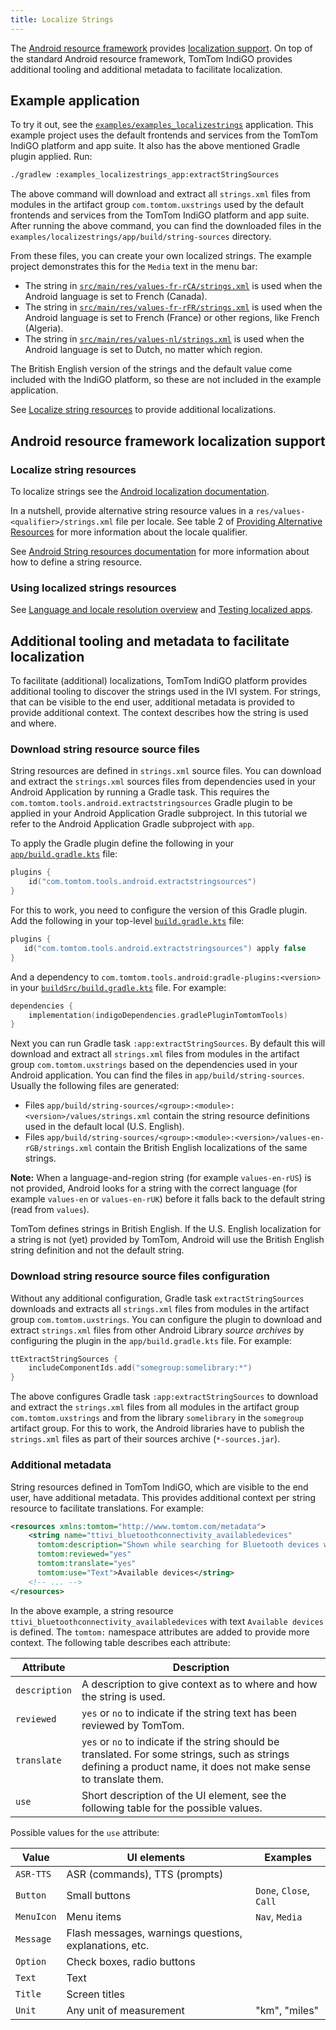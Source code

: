 ```yaml
---
title: Localize Strings
---
```


The [Android resource framework](https://developer.android.com/guide/topics/resources/providing-resources)
provides [localization support](https://developer.android.com/guide/topics/resources/localization).
On top of the standard Android resource framework, TomTom IndiGO provides additional tooling and
additional metadata to facilitate localization.

## Example application

To try it out, see the
[`examples/examples_localizestrings`](https://github.com/tomtom-international/tomtom-indigo-sdk-examples/tree/main/examples/localizestrings)
application. This example project uses the default frontends and services from the TomTom IndiGO
platform and app suite. It also has the above mentioned Gradle plugin applied. Run:

```cmd
./gradlew :examples_localizestrings_app:extractStringSources
```

The above command will download and extract all `strings.xml` files from modules in the artifact
group `com.tomtom.uxstrings` used by the default frontends and services from the TomTom IndiGO
platform and app suite. After running the above command, you can find the downloaded files in the
`examples/localizestrings/app/build/string-sources` directory.

From these files, you can create your own localized strings. The example project demonstrates this
for the `Media` text in the menu bar:

- The string in
  [`src/main/res/values-fr-rCA/strings.xml`](https://github.com/tomtom-international/tomtom-indigo-sdk-examples/tree/main/examples/localizestrings/app/src/main/res/values-fr-rCA/strings.xml#L3)
  is used when the Android language is set to French (Canada).
- The string in
  [`src/main/res/values-fr-rFR/strings.xml`](https://github.com/tomtom-international/tomtom-indigo-sdk-examples/tree/main/examples/localizestrings/app/src/main/res/values-fr-rFR/strings.xml#L3)
  is used when the Android language is set to French (France) or other regions, like French (Algeria).
- The string in
  [`src/main/res/values-nl/strings.xml`](https://github.com/tomtom-international/tomtom-indigo-sdk-examples/tree/main/examples/localizestrings/app/src/main/res/values-nl/strings.xml#L3)
  is used when the Android language is set to Dutch, no matter which region.

The British English version of the strings and the default value come included with the IndiGO
platform, so these are not included in the example application.

See [Localize string resources](#localize-string-resources) to provide additional localizations.

## Android resource framework localization support

### Localize string resources

To localize strings see the
[Android localization documentation](https://developer.android.com/guide/topics/resources/localization).

In a nutshell, provide alternative string resource values in a `res/values-<qualifier>/strings.xml`
file per locale. See table 2 of [Providing Alternative Resources](https://developer.android.com/guide/topics/resources/providing-resources#AlternativeResources])
for more information about the locale qualifier.

See [Android String resources documentation](https://developer.android.com/guide/topics/resources/string-resource)
for more information about how to define a string resource.

### Using localized strings resources

See [Language and locale resolution overview](https://developer.android.com/guide/topics/resources/multilingual-support)
and [Testing localized apps](https://developer.android.com/guide/topics/resources/localization#testing).

## Additional tooling and metadata to facilitate localization

To facilitate (additional) localizations, TomTom IndiGO platform provides additional tooling
to discover the strings used in the IVI system. For strings, that can be visible to the end user,
additional metadata is provided to provide additional context. The context describes how the string
is used and where.

### Download string resource source files

String resources are defined in `strings.xml` source files. You can download and extract the
`strings.xml` sources files from dependencies used in your Android Application by running a Gradle
task. This requires the `com.tomtom.tools.android.extractstringsources` Gradle plugin to be applied
in your Android Application Gradle subproject. In this tutorial we refer to the Android Application
Gradle subproject with `app`.

To apply the Gradle plugin define the following in your
[`app/build.gradle.kts`](https://github.com/tomtom-international/tomtom-indigo-sdk-examples/blob/main/examples/localizestrings/app/build.gradle.kts#L16)
file:

```kotlin
plugins {
    id("com.tomtom.tools.android.extractstringsources")
}
```

For this to work, you need to configure the version of this Gradle plugin. Add the following in
your top-level
[`build.gradle.kts`](https://github.com/tomtom-international/tomtom-indigo-sdk-examples/blob/main/build.gradle.kts#L43)
file:

```kotlin
plugins {
   id("com.tomtom.tools.android.extractstringsources") apply false
}
```

And a dependency to `com.tomtom.tools.android:gradle-plugins:<version>` in your
[`buildSrc/build.gradle.kts`](https://github.com/tomtom-international/tomtom-indigo-sdk-examples/blob/main/buildSrc/build.gradle.kts#L29)
file. For example:

```kotlin
dependencies {
    implementation(indigoDependencies.gradlePluginTomtomTools)
}
```

Next you can run Gradle task `:app:extractStringSources`. By default this will download and extract
all `strings.xml` files from modules in the artifact group `com.tomtom.uxstrings` based on the
dependencies used in your Android application. You can find the files in `app/build/string-sources`.
Usually the following files are generated:

- Files `app/build/string-sources/<group>:<module>:<version>/values/strings.xml` contain the string
  resource definitions used in the default local (U.S. English).
- Files `app/build/string-sources/<group>:<module>:<version>/values-en-rGB/strings.xml` contain the
British English localizations of the same strings.

__Note:__ When a language-and-region string (for example `values-en-rUS`) is not provided, Android
looks for a string with the correct language (for example `values-en` or `values-en-rUK`) before it
falls back to the default string (read from `values`).

TomTom defines strings in British English. If the U.S. English localization for a string is not
(yet) provided by TomTom, Android will use the British English string definition and not the default
string.

### Download string resource source files configuration

Without any additional configuration, Gradle task `extractStringSources` downloads and extracts
all `strings.xml` files from modules in the artifact group `com.tomtom.uxstrings`. You can configure
the plugin to download and extract `strings.xml` files from other Android Library _source archives_
by configuring the plugin in the `app/build.gradle.kts` file. For example:

```kotlin
ttExtractStringSources {
    includeComponentIds.add("somegroup:somelibrary:*")
}
```

The above configures Gradle task `:app:extractStringSources` to download and extract the
`strings.xml` files from all modules in the artifact group `com.tomtom.uxstrings` and from the
library `somelibrary` in the `somegroup` artifact group. For this to work, the Android libraries
have to publish the `strings.xml` files as part of their sources archive (`*-sources.jar`).

### Additional metadata

String resources defined in TomTom IndiGO, which are visible to the end user, have additional
metadata. This provides additional context per string resource to facilitate translations. For
example:

```xml
<resources xmlns:tomtom="http://www.tomtom.com/metadata">
    <string name="ttivi_bluetoothconnectivity_availabledevices"
      tomtom:description="Shown while searching for Bluetooth devices when at least one device is available."
      tomtom:reviewed="yes"
      tomtom:translate="yes"
      tomtom:use="Text">Available devices</string>
    <!-- ... -->
</resources>
```

In the above example, a string resource `ttivi_bluetoothconnectivity_availabledevices` with text
`Available devices` is defined. The `tomtom:` namespace attributes are added to provide more
context. The following table describes each attribute:

| Attribute | Description |
| --------- | ----------- |
| `description` | A description to give context as to where and how the string is used. |
| `reviewed` | `yes` or `no` to indicate if the string text has been reviewed by TomTom. |
| `translate` | `yes` or `no` to indicate if the string should be translated. For some strings, such as strings defining a product name, it does not make sense to translate them. |
| `use` | Short description of the UI element, see the following table for the possible values. |

Possible values for the `use` attribute:

| Value | UI elements | Examples |
| ------| ----------- | -------- |
| `ASR-TTS` | ASR (commands), TTS (prompts) | |
| `Button` | Small buttons | `Done`, `Close`, `Call` |
| `MenuIcon` | Menu items | `Nav`, `Media` |
| `Message` | Flash messages, warnings questions, explanations, etc. | |
| `Option` | Check boxes, radio buttons | |
| `Text` | Text | |
| `Title` | Screen titles | |
| `Unit` | Any unit of measurement | "km", "miles" |
